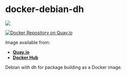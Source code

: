 # docker-debian-dh

[![](https://images.microbadger.com/badges/image/galexrt/debian-dh.svg)](https://microbadger.com/images/galexrt/debian-dh "Get your own image badge on microbadger.com")

[![Docker Repository on Quay.io](https://quay.io/repository/galexrt/debian-dh/status "Docker Repository on Quay.io")](https://quay.io/repository/galexrt/zulip)

Image available from:
* [**Quay.io**](https://quay.io/repository/galexrt/debian-dh)
* [**Docker Hub**](https://hub.docker.com/r/galexrt/debian-dh)

Debian with dh for package building as a Docker image.
